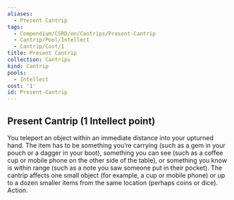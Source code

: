 ```yaml
---
aliases:
  - Present Cantrip
tags:
  - Compendium/CSRD/en/Cantrips/Present-Cantrip
  - Cantrip/Pool/Intellect
  - Cantrip/Cost/1
title: Present Cantrip
collection: Cantrips
kind: Cantrip
pools:
  - Intellect
cost: '1'
id: Present-Cantrip
---
```

## Present Cantrip  (1 Intellect point)  
You teleport an object within an immediate distance into your upturned hand. The item has to be something you’re carrying (such as a gem in your pouch or a dagger in your boot), something you can see (such as a coffee cup or mobile phone on the other side of the table), or something you know is within range (such as a note you saw someone put in their pocket). The cantrip affects one small object (for example, a cup or mobile phone) or up to a dozen smaller items from the same location (perhaps coins or dice). Action.   
  
  
  
  
